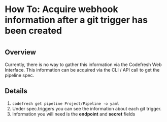 # How To: Acquire webhook information after a git trigger has been created

#

## Overview

Currently, there is no way to gather this information via the Codefresh Web
Interface. This information can be acquired via the CLI / API call to get the
pipeline spec.

## Details

  1. `codefresh get pipeline Project/Pipeline -o yaml`
  2. Under spec.triggers you can see the information about each git trigger.
  3. Information you will need is the **endpoint** and **secret** fields

